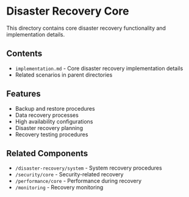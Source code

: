# Disaster Recovery Core

This directory contains core disaster recovery functionality and implementation details.

## Contents

- `implementation.md` - Core disaster recovery implementation details
- Related scenarios in parent directories

## Features

- Backup and restore procedures
- Data recovery processes
- High availability configurations
- Disaster recovery planning
- Recovery testing procedures

## Related Components

- `/disaster-recovery/system` - System recovery procedures
- `/security/core` - Security-related recovery
- `/performance/core` - Performance during recovery
- `/monitoring` - Recovery monitoring
